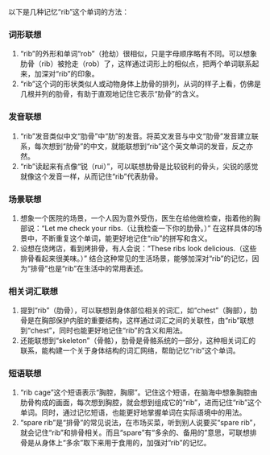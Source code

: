 以下是几种记忆“rib”这个单词的方法：

### 词形联想
1. “rib”的外形和单词“rob”（抢劫）很相似，只是字母顺序略有不同。可以想象肋骨（rib）被抢走（rob）了，这样通过词形上的相似点，把两个单词联系起来，加深对“rib”的印象。
2. “rib”这个词的形状类似人或动物身体上肋骨的排列，从词的样子上看，仿佛是几根并列的肋骨，有助于直观地记住它表示“肋骨”的含义。

### 发音联想
1. “rib”发音类似中文“肋骨”中“肋”的发音。将英文发音与中文“肋骨”发音建立联系，每次想到“肋骨”的中文，就能联想到“rib”这个英文单词的发音，反之亦然。
2. “rib”读起来有点像“锐（rui）”，可以联想肋骨是比较锐利的骨头，尖锐的感觉就像这个发音一样，从而记住“rib”代表肋骨。

### 场景联想
1. 想象一个医院的场景，一个人因为意外受伤，医生在给他做检查，指着他的胸部说：“Let me check your ribs.（让我检查一下你的肋骨。）” 在这样具体的场景中，不断重复这个单词，能更好地记住“rib”的拼写和含义。
2. 设想在烧烤店，看到烤排骨，有人会说：“These ribs look delicious.（这些排骨看起来很美味。）” 结合这种常见的生活场景，能够加深对“rib”的记忆，因为“排骨”也是“rib”在生活中的常用表述。

### 相关词汇联想
1. 提到“rib”（肋骨），可以联想到身体部位相关的词汇，如“chest”（胸部），肋骨是在胸部保护内脏的重要结构，这样通过词汇之间的关联性，由“rib”联想到“chest”，同时也能更好地记住“rib”的含义和用法。
2. 还能联想到“skeleton”（骨骼），肋骨是骨骼系统的一部分，这种相关词汇的联系，能构建一个关于身体结构的词汇网络，帮助记忆“rib”这个单词。

### 短语联想
1. “rib cage”这个短语表示“胸腔，胸廓”。记住这个短语，在脑海中想象胸腔由肋骨构成的画面，每次想到胸腔，就会想到组成它的“rib”，进而记住“rib”这个单词。同时，通过记忆短语，也能更好地掌握单词在实际语境中的用法。
2. “spare rib”是“排骨”的常见说法，在市场买菜，听到别人说要买“spare rib”，就会记住“rib”和排骨相关。而且“spare”有“多余的、备用的”意思，可联想排骨是从身体上“多余”取下来用于食用的，加强对“rib”的记忆。 